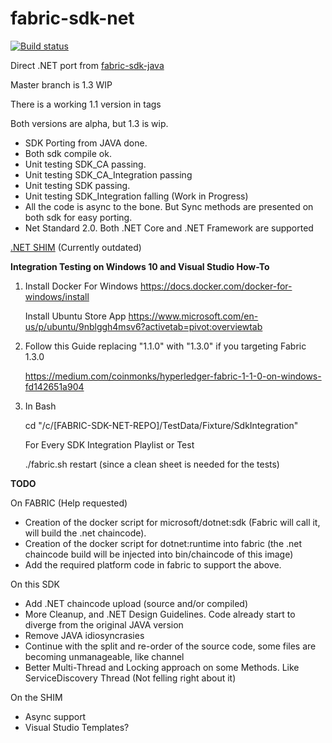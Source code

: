 # fabric-sdk-net


[![Build status](https://ci.appveyor.com/api/projects/status/yli69cn4iq5c5lel/branch/master?svg=true)](https://ci.appveyor.com/project/maxpiva/fabric-sdk-net/branch/master)

Direct .NET port from [fabric-sdk-java](https://github.com/hyperledger/fabric-sdk-java)

Master branch is 1.3 WIP

There is a working 1.1 version in tags

Both versions are alpha, but 1.3 is wip.


* SDK Porting from JAVA done.
* Both sdk compile ok.
* Unit testing SDK_CA passing.
* Unit testing SDK_CA_Integration passing
* Unit testing SDK passing.
* Unit testing SDK_Integration falling (Work in Progress)
* All the code is async to the bone. But Sync methods are presented on both sdk for easy porting.
* Net Standard 2.0. Both .NET Core and .NET Framework are supported

[.NET SHIM](https://github.com/maxpiva/fabric-chaincode-net) (Currently outdated)

**Integration Testing on Windows 10 and Visual Studio How-To**

1) Install Docker For Windows https://docs.docker.com/docker-for-windows/install

   Install Ubuntu Store App https://www.microsoft.com/en-us/p/ubuntu/9nblggh4msv6?activetab=pivot:overviewtab
   

2) Follow this Guide replacing "1.1.0" with "1.3.0" if you targeting Fabric 1.3.0

   https://medium.com/coinmonks/hyperledger-fabric-1-1-0-on-windows-fd142651a904


3) In Bash

   cd "/c/[FABRIC-SDK-NET-REPO]/TestData/Fixture/SdkIntegration"

   For Every SDK Integration Playlist or Test

   ./fabric.sh restart (since a clean sheet is needed for the tests)

**TODO**

On FABRIC (Help requested)
- Creation of the docker script for microsoft/dotnet:sdk   (Fabric will call it, will build the .net chaincode).
- Creation of the docker script for dotnet:runtime into fabric (the .net chaincode build will be injected into bin/chaincode of this image)
- Add the required platform code in fabric to support the above.


On this SDK
- Add .NET chaincode upload (source and/or compiled)
- More Cleanup, and .NET Design Guidelines. Code already start to diverge from the original JAVA version
- Remove JAVA idiosyncrasies 
- Continue with the split and re-order of the source code, some files are becoming unmanageable, like channel
- Better Multi-Thread and Locking approach on some Methods. Like ServiceDiscovery Thread (Not felling right about it)

On the SHIM
- Async support
- Visual Studio Templates?
